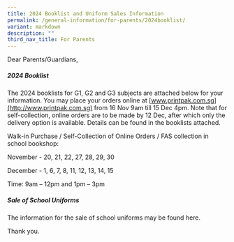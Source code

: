 ```yaml
---
title: 2024 Booklist and Uniform Sales Information
permalink: /general-information/for-parents/2024booklist/
variant: markdown
description: ""
third_nav_title: For Parents
---
```

Dear Parents/Guardians,

##### **2024 Booklist**
The 2024 booklists for G1, G2 and G3 subjects are attached below for your information. You may place your orders online at [www.printpak.com.sg](http://www.printpak.com.sg) from 16 Nov 9am till 15 Dec 4pm. Note that for self-collection, online orders are to be made by 12 Dec, after which only the delivery option is available. Details can be found in the booklists attached.

Walk-in Purchase / Self-Collection of Online Orders / FAS collection in school bookshop:

November - 20, 21, 22, 27, 28, 29, 30

December - 1, 6, 7, 8, 11, 12, 13, 14, 15

Time: 9am – 12pm and 1pm – 3pm




##### **Sale of School Uniforms**
The information for the sale of school uniforms may be found here.


Thank you.